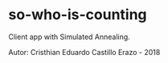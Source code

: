 # so-who-is-counting
Client app with Simulated Annealing.

Autor: Cristhian Eduardo Castillo Erazo - 2018
